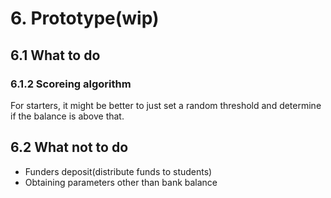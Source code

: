 # 6. Prototype(wip)

## 6.1 What to do




### 6.1.2 Scoreing algorithm

For starters, it might be better to just set a random threshold and determine if the balance is above that.

## 6.2 What not to do

- Funders deposit(distribute funds to students)
- Obtaining parameters other than bank balance
